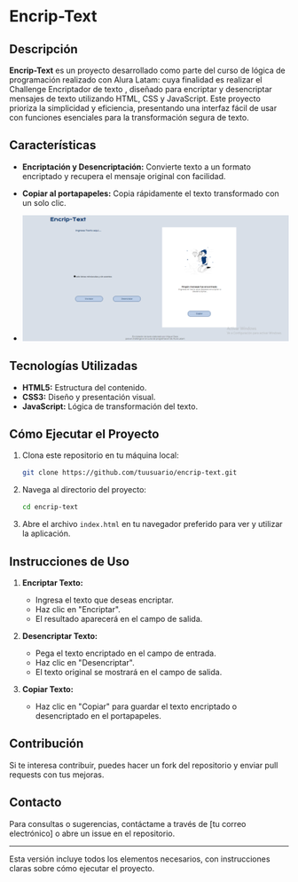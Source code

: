 
# Encrip-Text

## Descripción

**Encrip-Text** es un proyecto desarrollado como parte del curso de lógica de programación realizado con Alura Latam: cuya finalidad es realizar el Challenge Encriptador de texto , diseñado para encriptar y desencriptar mensajes de texto utilizando HTML, CSS y JavaScript. Este proyecto prioriza la simplicidad y eficiencia, presentando una interfaz fácil de usar con funciones esenciales para la transformación segura de texto.

## Características

- **Encriptación y Desencriptación:** Convierte texto a un formato encriptado y recupera el mensaje original con facilidad.
- **Copiar al portapapeles:** Copia rápidamente el texto transformado con un solo clic.

- ![Vista previa de Encrip-Text](assets/proyecto.png)


## Tecnologías Utilizadas

- **HTML5:** Estructura del contenido.
- **CSS3:** Diseño y presentación visual.
- **JavaScript:** Lógica de transformación del texto.

## Cómo Ejecutar el Proyecto

1. Clona este repositorio en tu máquina local:

   ```bash
   git clone https://github.com/tuusuario/encrip-text.git
   ```

2. Navega al directorio del proyecto:

   ```bash
   cd encrip-text
   ```

3. Abre el archivo `index.html` en tu navegador preferido para ver y utilizar la aplicación.

## Instrucciones de Uso

1. **Encriptar Texto:**
   - Ingresa el texto que deseas encriptar.
   - Haz clic en "Encriptar".
   - El resultado aparecerá en el campo de salida.

2. **Desencriptar Texto:**
   - Pega el texto encriptado en el campo de entrada.
   - Haz clic en "Desencriptar".
   - El texto original se mostrará en el campo de salida.

3. **Copiar Texto:**
   - Haz clic en "Copiar" para guardar el texto encriptado o desencriptado en el portapapeles.

## Contribución

Si te interesa contribuir, puedes hacer un fork del repositorio y enviar pull requests con tus mejoras.

## Contacto

Para consultas o sugerencias, contáctame a través de [tu correo electrónico] o abre un issue en el repositorio.

---

Esta versión incluye todos los elementos necesarios, con instrucciones claras sobre cómo ejecutar el proyecto.

